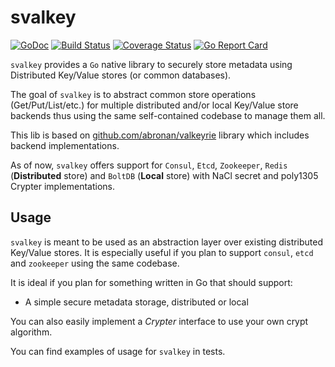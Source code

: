 # svalkey

[![GoDoc](https://godoc.org/github.com/karantin2020/svalkey?status.png)](https://godoc.org/github.com/karantin2020/svalkey)
[![Build Status](https://travis-ci.org/karantin2020/svalkey.svg?branch=master)](https://travis-ci.org/karantin2020/svalkey)
[![Coverage Status](https://coveralls.io/repos/karantin2020/svalkey/badge.svg)](https://coveralls.io/r/karantin2020/svalkey)
[![Go Report Card](https://goreportcard.com/badge/github.com/karantin2020/svalkey)](https://goreportcard.com/report/github.com/karantin2020/svalkey)

`svalkey` provides a `Go` native library to securely store metadata using Distributed Key/Value stores (or common databases).

The goal of `svalkey` is to abstract common store operations (Get/Put/List/etc.) for multiple distributed and/or local Key/Value store backends thus using the same self-contained codebase to manage them all.

This lib is based on [github.com/abronan/valkeyrie](https://github.com/abronan/valkeyrie) library which includes backend implementations.

As of now, `svalkey` offers support for `Consul`, `Etcd`, `Zookeeper`, `Redis` (**Distributed** store) and `BoltDB` (**Local** store) with NaCl secret and poly1305 Crypter implementations.

## Usage

`svalkey` is meant to be used as an abstraction layer over existing distributed Key/Value stores. It is especially useful if you plan to support `consul`, `etcd` and `zookeeper` using the same codebase.

It is ideal if you plan for something written in Go that should support:

- A simple secure metadata storage, distributed or local

You can also easily implement a *Crypter* interface to use your own crypt algorithm.

You can find examples of usage for `svalkey` in tests.
